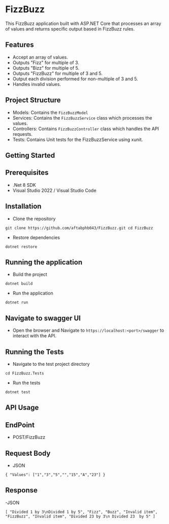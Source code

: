 # FizzBuzz

This FizzBuzz application built with ASP.NET Core that processes an array of values and returns specific output based in FizzBuzz rules.

## Features

- Accept an array of values.
- Outputs "Fizz" for multiple of 3.
- Outputs "Bizz" for multiple of 5.
- Outputs "FizzBuzz" for multiple of 3 and 5.
- Output each division performed for non-multiple of 3 and 5.
- Handles invalid values.

## Project Structure

- Models: Contains the `FizzBuzzModel`
- Services: Contains the `FizzBuzzService` class which processes the values.
- Controllers: Contains `FizzBuzzController` class which handles the API requests.
- Tests: Contains Unit tests for the FizzBuzzService using xunit.
  
## Getting Started

## Prerequisites

- .Net 8 SDK
- Visual Studio 2022 / Visual Studio Code

## Installation

- Clone the repository

`git clone https://github.com/aftabphb043/FizzBuzz.git
cd FizzBuzz`

- Restore dependencies

`dotnet restore`

## Running the application

- Build the project

`dotnet build`

- Run the application

`dotnet run`

## Navigate to swagger UI

- Open the browser and Navigate to `https://localhost:<port>/swagger` to interact with the API.
  
## Running the Tests

- Navigate to the test project directory

`cd FizzBuzz.Tests`

- Run the tests

`dotnet test`

## API Usage

## EndPoint

- POST/FizzBuzz

## Request Body

- JSON

`
{
    "Values": ["1","3","5","","15","A","23"]
}
`

## Response

-JSON

`
[
    "Divided 1 by 3\nDivided 1 by 5",
    "Fizz",
    "Buzz",
    "Invalid item",
    "FizzBuzz",
    "Invalid item",
    "Divided 23 by 3\n Divided 23  by 5"
]
`
